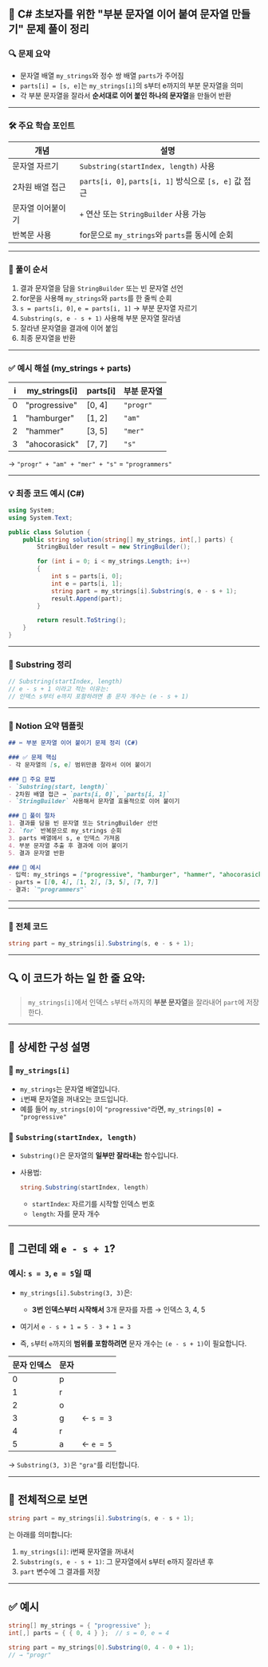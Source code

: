 
## 🧠 C# 초보자를 위한 "부분 문자열 이어 붙여 문자열 만들기" 문제 풀이 정리

### 🔍 문제 요약

* 문자열 배열 `my_strings`와 정수 쌍 배열 `parts`가 주어짐
* `parts[i] = [s, e]`는 `my_strings[i]`의 s부터 e까지의 부분 문자열을 의미
* 각 부분 문자열을 잘라서 **순서대로 이어 붙인 하나의 문자열**을 만들어 반환

---

### 🛠️ 주요 학습 포인트

| 개념        | 설명                                              |
| --------- | ----------------------------------------------- |
| 문자열 자르기   | `Substring(startIndex, length)` 사용              |
| 2차원 배열 접근 | `parts[i, 0]`, `parts[i, 1]` 방식으로 `[s, e]` 값 접근 |
| 문자열 이어붙이기 | `+` 연산 또는 `StringBuilder` 사용 가능                 |
| 반복문 사용    | for문으로 `my_strings`와 `parts`를 동시에 순회            |

---

### 👣 풀이 순서

1. 결과 문자열을 담을 `StringBuilder` 또는 빈 문자열 선언
2. for문을 사용해 `my_strings`와 `parts`를 한 줄씩 순회
3. `s = parts[i, 0]`, `e = parts[i, 1]` → 부분 문자열 자르기
4. `Substring(s, e - s + 1)` 사용해 부분 문자열 잘라냄
5. 잘라낸 문자열을 결과에 이어 붙임
6. 최종 문자열을 반환

---

### ✅ 예시 해설 (my\_strings + parts)

| i | my\_strings\[i] | parts\[i] | 부분 문자열    |
| - | --------------- | --------- | --------- |
| 0 | "progressive"   | \[0, 4]   | `"progr"` |
| 1 | "hamburger"     | \[1, 2]   | `"am"`    |
| 2 | "hammer"        | \[3, 5]   | `"mer"`   |
| 3 | "ahocorasick"   | \[7, 7]   | `"s"`     |

→ `"progr" + "am" + "mer" + "s"` = `"programmers"`

---

### 💡 최종 코드 예시 (C#)

```csharp
using System;
using System.Text;

public class Solution {
    public string solution(string[] my_strings, int[,] parts) {
        StringBuilder result = new StringBuilder();

        for (int i = 0; i < my_strings.Length; i++)
        {
            int s = parts[i, 0];
            int e = parts[i, 1];
            string part = my_strings[i].Substring(s, e - s + 1);
            result.Append(part);
        }

        return result.ToString();
    }
}
```

---

### 📌 Substring 정리

```csharp
// Substring(startIndex, length)
// e - s + 1 이라고 적는 이유는:
// 인덱스 s부터 e까지 포함하려면 총 문자 개수는 (e - s + 1)
```

---

### 📘 Notion 요약 템플릿

```markdown
## ✂️ 부분 문자열 이어 붙이기 문제 정리 (C#)

### ✅ 문제 핵심
- 각 문자열의 [s, e] 범위만큼 잘라서 이어 붙이기

### 🔧 주요 문법
- `Substring(start, length)`
- 2차원 배열 접근 → `parts[i, 0]`, `parts[i, 1]`
- `StringBuilder` 사용해서 문자열 효율적으로 이어 붙이기

### 🎯 풀이 절차
1. 결과를 담을 빈 문자열 또는 StringBuilder 선언
2. `for` 반복문으로 my_strings 순회
3. parts 배열에서 s, e 인덱스 가져옴
4. 부분 문자열 추출 후 결과에 이어 붙이기
5. 결과 문자열 반환

### 📌 예시
- 입력: my_strings = ["progressive", "hamburger", "hammer", "ahocorasick"]
- parts = [[0, 4], [1, 2], [3, 5], [7, 7]]
- 결과: `"programmers"`
```

---

---

### 📌 전체 코드

```csharp
string part = my_strings[i].Substring(s, e - s + 1);
```

---

## 🔍 이 코드가 하는 일 한 줄 요약:

> `my_strings[i]`에서 인덱스 `s`부터 `e`까지의 **부분 문자열**을 잘라내어 `part`에 저장한다.

---

## 🔧 상세한 구성 설명

### 🔹 `my_strings[i]`

* `my_strings`는 문자열 배열입니다.
* `i`번째 문자열을 꺼내오는 코드입니다.
* 예를 들어 `my_strings[0]`이 `"progressive"`라면,
  `my_strings[0] = "progressive"`

### 🔹 `Substring(startIndex, length)`

* `Substring()`은 문자열의 **일부만 잘라내는** 함수입니다.
* 사용법:

  ```csharp
  string.Substring(startIndex, length)
  ```

  * `startIndex`: 자르기를 시작할 인덱스 번호
  * `length`: 자를 문자 개수

---

## 🤔 그런데 왜 `e - s + 1`?

### 예시: `s = 3`, `e = 5`일 때

* `my_strings[i].Substring(3, 3)`은:

  * **3번 인덱스부터 시작해서** 3개 문자를 자름 → 인덱스 3, 4, 5
* 여기서 `e - s + 1 = 5 - 3 + 1 = 3`
* 즉, `s`부터 `e`까지의 **범위를 포함하려면** 문자 개수는 `(e - s + 1)`이 필요합니다.

| 문자 인덱스 | 문자 |           |
| ------ | -- | --------- |
| 0      | p  |           |
| 1      | r  |           |
| 2      | o  |           |
| 3      | g  | ← `s = 3` |
| 4      | r  |           |
| 5      | a  | ← `e = 5` |

→ `Substring(3, 3)`은 `"gra"`를 리턴합니다.

---

## 🎯 전체적으로 보면

```csharp
string part = my_strings[i].Substring(s, e - s + 1);
```

는 아래를 의미합니다:

1. `my_strings[i]`: i번째 문자열을 꺼내서
2. `Substring(s, e - s + 1)`: 그 문자열에서 s부터 e까지 잘라낸 후
3. `part` 변수에 그 결과를 저장

---

## ✅ 예시

```csharp
string[] my_strings = { "progressive" };
int[,] parts = { { 0, 4 } };  // s = 0, e = 4

string part = my_strings[0].Substring(0, 4 - 0 + 1);
// → "progr"
```
